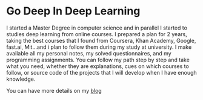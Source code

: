 # Go Deep In Deep Learning #

I started a Master Degree in computer science and in parallel I started to studies deep learning from online courses. I prepared a plan for 2 years, taking the best courses that I found from Coursera, Khan Academy, Google, fast.ai, Mit...and i plan to follow them during my study at university. I make available all my personal notes, my solved questionnaires, and my programming assignments. You can follow my path step by step and take what you need, whether they are explanations, cues on which courses to follow, or source code of the projects that I will develop when I have enough knowledge.

You can have more details on my [blog](https://drlux.github.io/go_deep.html)